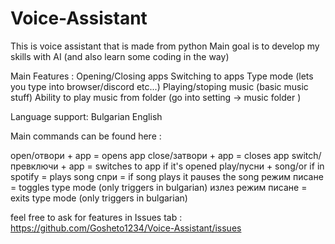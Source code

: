 # Voice-Assistant
This is voice assistant that is made from python
Main goal is to develop my skills with AI (and also learn some coding in the way) 

Main Features :
Opening/Closing apps
Switching to apps
Type mode (lets you type into browser/discord etc...)
Playing/stoping music (basic music stuff)
Ability to play music from folder (go into setting -> music folder )


Language support:
Bulgarian
English


Main commands can be found here :

open/отвори + app = opens app
close/затвори + app = closes app
switch/превключи + app = switches to app if it's opened
play/пусни + song/or if in spotify = plays song
спри = if song plays it pauses the song
режим писане = toggles type mode (only triggers in bulgarian)
излез режим писане = exits type mode (only triggers in bulgarian)




feel free to ask for features in Issues tab : https://github.com/Gosheto1234/Voice-Assistant/issues
